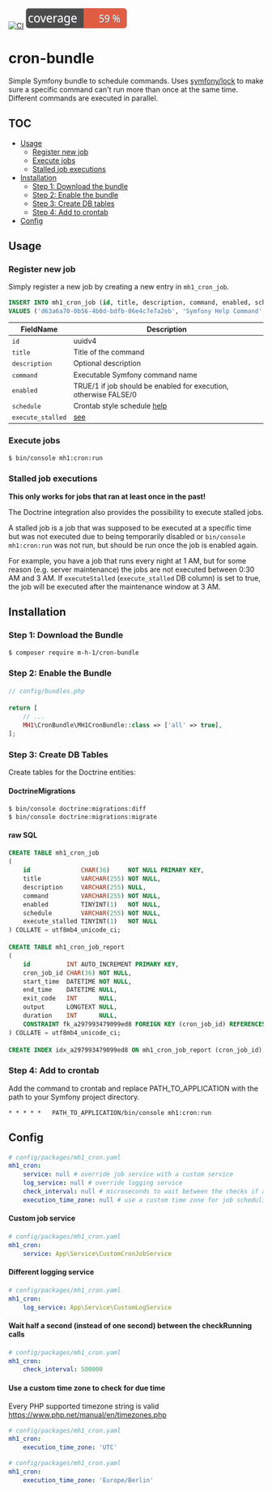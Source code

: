 [![CI](https://github.com/m-h-1/cron-bundle/actions/workflows/ci.yml/badge.svg?branch=master)](https://github.com/m-h-1/cron-bundle/actions/workflows/ci.yml)
![coverage](./docs/coverage_badge.svg)

# cron-bundle

Simple Symfony bundle to schedule commands.
Uses [symfony/lock](https://symfony.com/doc/current/components/lock.html) to make sure a specific command can't run more than once at the same time. 
Different commands are executed in parallel.

## TOC

* [Usage](#usage)
  * [Register new job](#register-new-job)
  * [Execute jobs](#execute-jobs)
  * [Stalled job executions](#stalled-job-executions)
* [Installation](#installation)
  * [Step 1: Download the bundle](#step-1-download-the-bundle)
  * [Step 2: Enable the bundle](#step-2-enable-the-bundle)
  * [Step 3: Create DB tables](#step-3-create-db-tables)
  * [Step 4: Add to crontab](#step-4-add-to-crontab)
* [Config](#config)


## Usage

### Register new job

Simply register a new job by creating a new entry in `mh1_cron_job`.

```sql
INSERT INTO mh1_cron_job (id, title, description, command, enabled, schedule, execute_stalled)
VALUES ('d63a6a70-0b56-4b0d-bdfb-06e4c7e7a2eb', 'Symfony Help Command', 'display the Symfony help', 'help', 1, '*/15 * * * *', 1);
```
|FieldName|Description|
|---------|-----------|
|`id`|uuidv4|
|`title`|Title of the command|
|`description`|Optional description|
|`command`|Executable Symfony command name|
|`enabled`|TRUE/1 if job should be enabled for execution, otherwise FALSE/0|
|`schedule`|Crontab style schedule [help](https://crontab.guru/)|
|`execute_stalled`|[see](#stalled-job-executions)|

### Execute jobs

```console
$ bin/console mh1:cron:run
```

### Stalled job executions

**This only works for jobs that ran at least once in the past!**

The Doctrine integration also provides the possibility to execute stalled jobs. 

A stalled job is a job that was supposed to be executed at a specific time but was not executed due to being temporarily disabled or 
`bin/console mh1:cron:run` was not run, but should be run once the job is enabled again.

For example, you have a job that runs every night at 1 AM, but for some reason (e.g. server maintenance) 
the jobs are not executed between 0:30 AM and 3 AM.
If `executeStalled` (`execute_stalled` DB column) is set to true, the job will be executed after the maintenance window at 3 AM.

## Installation

### Step 1: Download the Bundle

```console
$ composer require m-h-1/cron-bundle
```

### Step 2: Enable the Bundle

```php
// config/bundles.php

return [
    // ...
    MH1\CronBundle\MH1CronBundle::class => ['all' => true],
];
```

### Step 3: Create DB Tables

Create tables for the Doctrine entities:

#### DoctrineMigrations

```console
$ bin/console doctrine:migrations:diff
$ bin/console doctrine:migrations:migrate
```

#### raw SQL

```sql
CREATE TABLE mh1_cron_job
(
    id              CHAR(36)     NOT NULL PRIMARY KEY,
    title           VARCHAR(255) NOT NULL,
    description     VARCHAR(255) NULL,
    command         VARCHAR(255) NOT NULL,
    enabled         TINYINT(1)   NOT NULL,
    schedule        VARCHAR(255) NOT NULL,
    execute_stalled TINYINT(1)   NOT NULL
) COLLATE = utf8mb4_unicode_ci;

CREATE TABLE mh1_cron_job_report
(
    id          INT AUTO_INCREMENT PRIMARY KEY,
    cron_job_id CHAR(36) NOT NULL,
    start_time  DATETIME NOT NULL,
    end_time    DATETIME NULL,
    exit_code   INT      NULL,
    output      LONGTEXT NULL,
    duration    INT      NULL,
    CONSTRAINT fk_a297993479099ed8 FOREIGN KEY (cron_job_id) REFERENCES mh1_cron_job (id)
) COLLATE = utf8mb4_unicode_ci;

CREATE INDEX idx_a297993479099ed8 ON mh1_cron_job_report (cron_job_id);
```

### Step 4: Add to crontab

Add the command to crontab and replace PATH_TO_APPLICATION with the path to your Symfony project directory.

```console
* * * * *   PATH_TO_APPLICATION/bin/console mh1:cron:run
```

## Config

```yaml
# config/packages/mh1_cron.yaml
mh1_cron:
    service: null # override job service with a custom service
    log_service: null # override logging service
    check_interval: null # microseconds to wait between the checks if a process is running (must be greater than 10)
    execution_time_zone: null # use a custom time zone for job scheduling, the default is the PHP default timezone
```

#### Custom job service

```yaml
# config/packages/mh1_cron.yaml
mh1_cron:
    service: App\Service\CustomCronJobService
```

#### Different logging service

```yaml
# config/packages/mh1_cron.yaml
mh1_cron:
    log_service: App\Service\CustomLogService
```


#### Wait half a second (instead of one second) between the checkRunning calls

```yaml
# config/packages/mh1_cron.yaml
mh1_cron:
    check_interval: 500000
```

#### Use a custom time zone to check for due time

Every PHP supported timezone string is valid https://www.php.net/manual/en/timezones.php

```yaml
# config/packages/mh1_cron.yaml
mh1_cron:
    execution_time_zone: 'UTC'
```
```yaml
# config/packages/mh1_cron.yaml
mh1_cron:
    execution_time_zone: 'Europe/Berlin'
```
